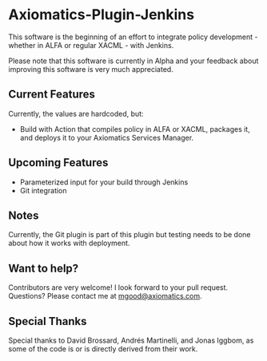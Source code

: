 # Axiomatics-Plugin-Jenkins

This software is the beginning of an effort to integrate policy development - whether in
ALFA or regular XACML - with Jenkins.

Please note that this software is currently in Alpha and your feedback about improving this software is very much appreciated. 

## Current Features

Currently, the values are hardcoded, but:

- Build with Action that compiles policy in ALFA or XACML, packages it, and deploys it
to your Axiomatics Services Manager.

## Upcoming Features

- Parameterized input for your build through Jenkins
- Git integration

## Notes

Currently, the Git plugin is part of this plugin but testing needs to be done about how it
works with deployment. 

## Want to help?

Contributors are very welcome! I look forward to your pull request. Questions? Please contact me at mgood@axiomatics.com. 

## Special Thanks
Special thanks to David Brossard, Andrés Martinelli, and Jonas Iggbom, as some of the code is or is directly derived from their work. 
